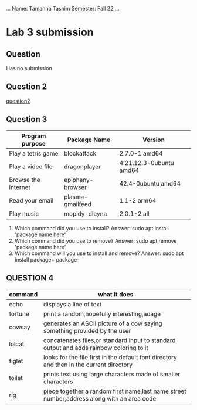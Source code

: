 ...
Name: Tamanna Tasnim
Semester: Fall 22
...

# Lab 3 submission

## Question
Has no submission

## Question 2
[question2](question2.png)

## Question 3

| Program purpose     | Package Name     | Version                 |
| ------------------- | ---------------- | ----------------------- |
| Play a tetris game  | blockattack      | 2.7.0-1 amd64           |
| Play a video file   | dragonplayer     | 4:21.12.3-0ubuntu amd64 |
| Browse the internet | epiphany-browser | 42.4-0ubuntu amd64      |
| Read your email     | plasma-gmailfeed | 1.1-2 arm64             |
| Play music          | mopidy-dleyna    | 2.0.1-2 all             |

1. Which command did you use to install?
Answer: sudo apt install 'package name here'
2. Which command did you use to remove?
Answer: sudo apt remove 'package name here'
3. Which command will you use to install and remove?
Answer: sudo apt install package+ package-

## QUESTION 4
| command | what it does                                                                               |
| ------- | ------------------------------------------------------------------------------------------ |
| echo    | displays a line of text                                                                    |
| fortune | print a random,hopefully interesting,adage                                                 |
| cowsay  | generates an ASCII picture of a cow saying something provided by the user                  |
| lolcat  | concatenates files,or standard input to standard output and adds rainbow coloring to it    |
| figlet  | looks for the file first in the default font directory and then in the current directory   |
| toilet  | prints text using large characters made of smaller characters                              |
| rig     | piece together a random first name,last name street number,address along with an area code |